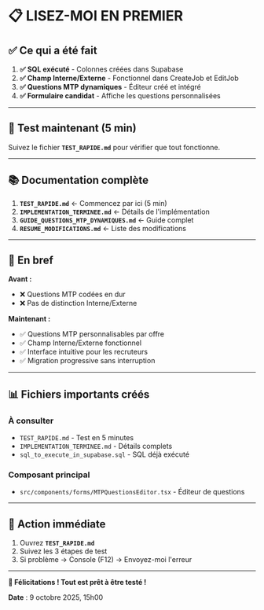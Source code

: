 # 📋 LISEZ-MOI EN PREMIER

## ✅ Ce qui a été fait

1. **✅ SQL exécuté** - Colonnes créées dans Supabase
2. **✅ Champ Interne/Externe** - Fonctionnel dans CreateJob et EditJob
3. **✅ Questions MTP dynamiques** - Éditeur créé et intégré
4. **✅ Formulaire candidat** - Affiche les questions personnalisées

---

## 🧪 Test maintenant (5 min)

Suivez le fichier **`TEST_RAPIDE.md`** pour vérifier que tout fonctionne.

---

## 📚 Documentation complète

1. **`TEST_RAPIDE.md`** ← Commencez par ici (5 min)
2. **`IMPLEMENTATION_TERMINEE.md`** ← Détails de l'implémentation
3. **`GUIDE_QUESTIONS_MTP_DYNAMIQUES.md`** ← Guide complet
4. **`RESUME_MODIFICATIONS.md`** ← Liste des modifications

---

## 🎯 En bref

**Avant :**
- ❌ Questions MTP codées en dur
- ❌ Pas de distinction Interne/Externe

**Maintenant :**
- ✅ Questions MTP personnalisables par offre
- ✅ Champ Interne/Externe fonctionnel
- ✅ Interface intuitive pour les recruteurs
- ✅ Migration progressive sans interruption

---

## 📊 Fichiers importants créés

### À consulter
- `TEST_RAPIDE.md` - Test en 5 minutes
- `IMPLEMENTATION_TERMINEE.md` - Détails complets
- `sql_to_execute_in_supabase.sql` - SQL déjà exécuté

### Composant principal
- `src/components/forms/MTPQuestionsEditor.tsx` - Éditeur de questions

---

## 🚀 Action immédiate

1. Ouvrez **`TEST_RAPIDE.md`**
2. Suivez les 3 étapes de test
3. Si problème → Console (F12) → Envoyez-moi l'erreur

---

**🎊 Félicitations ! Tout est prêt à être testé !**

**Date** : 9 octobre 2025, 15h00

